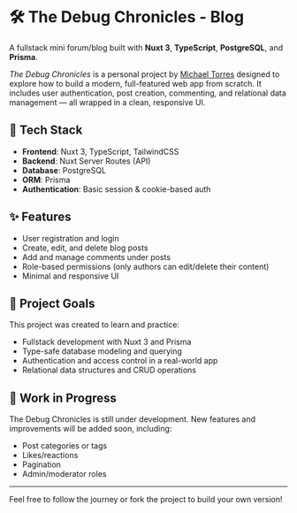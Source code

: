 # 🛠️ The Debug Chronicles - Blog

A fullstack mini forum/blog built with **Nuxt 3**, **TypeScript**, **PostgreSQL**, and **Prisma**.

_The Debug Chronicles_ is a personal project by [Michael Torres](https://www.linkedin.com/in/michaeltorresdev/) designed to explore how to build a modern, full-featured web app from scratch. It includes user authentication, post creation, commenting, and relational data management — all wrapped in a clean, responsive UI.

## 🚀 Tech Stack

- **Frontend**: Nuxt 3, TypeScript, TailwindCSS
- **Backend**: Nuxt Server Routes (API)
- **Database**: PostgreSQL
- **ORM**: Prisma
- **Authentication**: Basic session & cookie-based auth

## ✨ Features

- User registration and login
- Create, edit, and delete blog posts
- Add and manage comments under posts
- Role-based permissions (only authors can edit/delete their content)
- Minimal and responsive UI

## 🎯 Project Goals

This project was created to learn and practice:
- Fullstack development with Nuxt 3 and Prisma
- Type-safe database modeling and querying
- Authentication and access control in a real-world app
- Relational data structures and CRUD operations

## 🧪 Work in Progress

The Debug Chronicles is still under development. New features and improvements will be added soon, including:
- Post categories or tags
- Likes/reactions
- Pagination
- Admin/moderator roles

---

Feel free to follow the journey or fork the project to build your own version!
